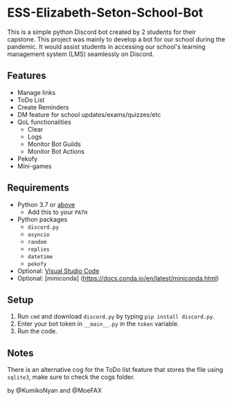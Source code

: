 # ESS-Elizabeth-Seton-School-Bot

This is a simple python Discord bot created by 2 students for their capstone. This project was mainly to develop a bot for our school during the pandemic. It would assist students in accessing our school's learning management system (LMS) seamlessly on Discord. 

## Features
- Manage links
- ToDo List
- Create Reminders
- DM feature for school updates/exams/quizzes/etc
- QoL functionalities
  - Clear
  - Logs
  - Monitor Bot Guilds
  - Monitor Bot Actions
- Pekofy
- Mini-games

## Requirements
- Python 3.7 or [above](https://www.python.org/downloads/)
  - Add this to your ```PATH```
- Python packages
  -  ```discord.py```
  -  ```asyncio```
  -  ```random```
  -  ```replies```
  -  ```datetime```
  -  ```pekofy```
- Optional: [Visual Studio Code](https://code.visualstudio.com/)
- Optional: [miniconda] (https://docs.conda.io/en/latest/miniconda.html)

## Setup
1. Run ```cmd``` and download ```discord.py``` by typing ```pip install discord.py```.     
2. Enter your bot token in ```__main__.py``` in the ```token``` variable.
3. Run the code.

## Notes
There is an alternative cog for the ToDo list feature that stores the file using ```sqlite3```, make sure to check the cogs folder. 

by @KumikoNyan and @MoeFAX 
